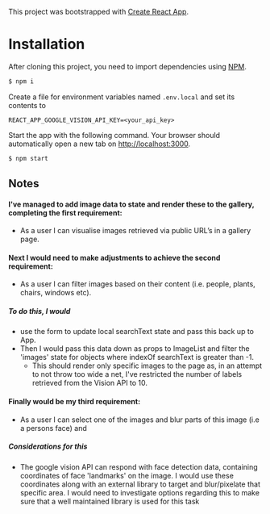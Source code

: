 This project was bootstrapped with [Create React App](https://github.com/facebook/create-react-app).

# Installation

After cloning this project, you need to import dependencies using [NPM](https://www.npmjs.com/).

```sh
$ npm i
```

Create a file for environment variables named `.env.local` and set its contents to

```
REACT_APP_GOOGLE_VISION_API_KEY=<your_api_key>
```

Start the app with the following command. Your browser should automatically open a new tab on [http://localhost:3000](http://localhost:3000).

```sh
$ npm start
```

## Notes

#### I've managed to add image data to state and render these to the gallery, completing the first requirement: 
- As a user I can visualise images retrieved via public URL’s in a gallery page.

#### Next I would need to make adjustments to achieve the second requirement:
-  As a user I can filter images based on their content (i.e. people, plants, chairs, windows etc).
##### To do this, I would 
- use the form to update local searchText state and pass this back up to App.
 - Then I would pass this data down as props to ImageList and filter the 'images' state for objects where indexOf searchText is greater than -1. 
    - This should render only specific images to the page as, in an attempt to not throw too wide a net, I've restricted the number of labels retrieved from the Vision API to 10.

#### Finally would be my third requirement:
- As a user I can select one of the images and blur parts of this image (i.e a persons face) and
##### Considerations for this
- The google vision API can respond with face detection data, containing coordinates of face 'landmarks' on the image. I would use these coordinates along with an external library to target and blur/pixelate that specific area. I would need to investigate options regarding this to make sure that a well maintained library is used for this task


